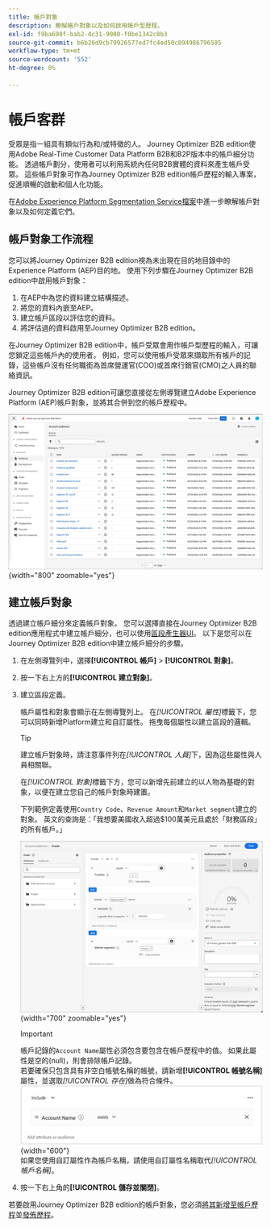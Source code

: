 ```yaml
---
title: 帳戶對象
description: 瞭解帳戶對象以及如何啟用帳戶型歷程。
exl-id: f9ba690f-bab2-4c31-9000-f0be1342c8b3
source-git-commit: b6b26d9cb79926577ed7fc4ed50c094986796505
workflow-type: tm+mt
source-wordcount: '552'
ht-degree: 0%

---
```


# 帳戶客群

受眾是指一組具有類似行為和/或特徵的人。 Journey Optimizer B2B edition使用Adobe Real-Time Customer Data Platform B2B和B2P版本中的帳戶細分功能。 透過帳戶劃分，使用者可以利用系統內任何B2B實體的資料來產生帳戶受眾。 這些帳戶對象可作為Journey Optimizer B2B edition帳戶歷程的輸入專案，促進順暢的啟動和個人化功能。

在[Adobe Experience Platform Segmentation Service檔案](https://experienceleague.adobe.com/en/docs/experience-platform/segmentation/types/account-audiences)中進一步瞭解帳戶對象以及如何定義它們。

## 帳戶對象工作流程

您可以將Journey Optimizer B2B edition視為未出現在目的地目錄中的Experience Platform (AEP)目的地。 使用下列步驟在Journey Optimizer B2B edition中啟用帳戶對象：

1. 在AEP中為您的資料建立結構描述。
1. 將您的資料內嵌至AEP。
1. 建立帳戶區段以評估您的資料。
1. 將評估過的資料啟用至Journey Optimizer B2B edition。

在Journey Optimizer B2B edition中，帳戶受眾會用作帳戶型歷程的輸入，可讓您鎖定這些帳戶內的使用者。 例如，您可以使用帳戶受眾來擷取所有帳戶的記錄，這些帳戶沒有任何職銜為首席營運官(COO)或首席行銷官(CMO)之人員的聯絡資訊。

Journey Optimizer B2B edition可讓您直接從左側導覽建立Adobe Experience Platform (AEP)帳戶對象，並將其合併到您的帳戶歷程中。

![存取帳戶對象](./assets/account-audiences-browse.png){width="800" zoomable="yes"}

## 建立帳戶對象

透過建立帳戶細分來定義帳戶對象。 您可以選擇直接在Journey Optimizer B2B edition應用程式中建立帳戶細分，也可以使用[區段產生器UI](https://experienceleague.adobe.com/en/docs/experience-platform/segmentation/ui/segment-builder)。 以下是您可以在Journey Optimizer B2B edition中建立帳戶細分的步驟。

1. 在左側導覽列中，選擇&#x200B;**[!UICONTROL 帳戶]** > **[!UICONTROL 對象]**。

1. 按一下右上方的&#x200B;**[!UICONTROL 建立對象]**。

1. 建立區段定義。

   帳戶屬性和對象會顯示在左側導覽列上。 在&#x200B;_[!UICONTROL 屬性]_&#x200B;標籤下，您可以同時新增Platform建立和自訂屬性。 拖曳每個屬性以建立區段的邏輯。

   >[!TIP]
   >
   >建立帳戶對象時，請注意事件列在&#x200B;_[!UICONTROL 人員]_&#x200B;下，因為這些屬性與人員相關聯。<br/>
   >
   >在&#x200B;_[!UICONTROL 對象]_&#x200B;標籤下方，您可以新增先前建立的以人物為基礎的對象，以便在建立您自己的帳戶對象時建置。

   下列範例定義使用`Country Code`、`Revenue Amount`和`Market segment`建立的對象。 英文的查詢是：「我想要美國收入超過$100萬美元且處於「財務區段」的所有帳戶。」

   ![帳戶對象區段產生器範例](./assets/audience-segment-builder-US-finance-1M.png){width="700" zoomable="yes"}
   <br/>

   >[!IMPORTANT]
   >
   >帳戶記錄的`Account Name`屬性必須包含要包含在帳戶歷程中的值。 如果此屬性是空的(null)，則會排除帳戶記錄。<br/>
   >若要確保只包含具有非空白帳號名稱的帳號，請新增&#x200B;**[!UICONTROL 帳號名稱]**&#x200B;屬性，並選取&#x200B;_[!UICONTROL 存在]_&#x200B;做為符合條件。<br/>
   >![帳戶名稱屬性存在](./assets/audience-segment-builder-account-name-exists.png){width="600"}
   ><br/>如果您使用自訂屬性作為帳戶名稱，請使用自訂屬性名稱取代&#x200B;_[!UICONTROL 帳戶名稱]_。

1. 按一下右上角的&#x200B;**[!UICONTROL 儲存並關閉]**。

若要啟用Journey Optimizer B2B edition的帳戶對象，您必須[將其新增至帳戶歷程](../journeys/journey-overview.md#add-the-account-audience-for-your-journey)並[發佈歷程](../journeys/journey-overview.md)。
